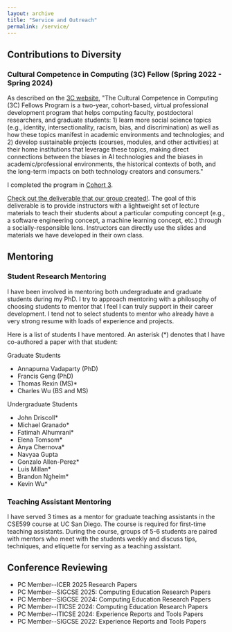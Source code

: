```yaml
---
layout: archive
title: "Service and Outreach"
permalink: /service/
---
```


## Contributions to Diversity

### Cultural Competence in Computing (3C) Fellow (Spring 2022 - Spring 2024)

As described on the [3C website](https://identity.cs.duke.edu/fellows.html), "The Cultural Competence in Computing (3C) Fellows Program is a two-year, cohort-based, virtual professional development program that helps computing faculty, postdoctoral researchers, and graduate students: 1) learn more social science topics (e.g., identity, intersectionality, racism, bias, and discrimination) as well as how these topics manifest in academic environments and technologies; and 2) develop sustainable projects (courses, modules, and other activities) at their home institutions that leverage these topics, making direct connections between the biases in AI technologies and the biases in academic/professional environments, the historical contexts of both, and the long-term impacts on both technology creators and consumers."

I completed the program in [Cohort 3](https://docs.google.com/spreadsheets/u/1/d/e/2PACX-1vQagXeyFHJ40QPGYQnjX-9zYMIjbvPpJNZm3_W6OMxbLVt1D7raE5C69Rxp70r3Rk4ziA4HHSjArgpZ/pubhtml#). 

[Check out the deliverable that our group created!](https://morethancode.ucsd.edu/). The goal of this deliverable is to provide instructors with a lightweight set of lecture materials to teach their students about a particular computing concept (e.g., a software engineering concept, a machine learning concept, etc.) through a socially-responsible lens. Instructors can directly use the slides and materials we have developed in their own class. 

## Mentoring

### Student Research Mentoring

I have been involved in mentoring both undergraduate and graduate students during my PhD. I try to approach mentoring with a philosophy of choosing students to mentor that I feel I can truly support in their career development. I tend not to select students to mentor who already have a very strong resume with loads of experience and projects.

Here is a list of students I have mentored. An asterisk (*) denotes that I have co-authored a paper with that student:

Graduate Students
* Annapurna Vadaparty (PhD)
* Francis Geng (PhD)
* Thomas Rexin (MS)*
* Charles Wu (BS and MS) 

Undergraduate Students
* John Driscoll*
* Michael Granado*
* Fatimah Alhumrani*
* Elena Tomsom*
* Anya Chernova*
* Navyaa Gupta
* Gonzalo Allen-Perez*
* Luis Millan*
* Brandon Ngheim*
* Kevin Wu*


### Teaching Assistant Mentoring

I have served 3 times as a mentor for graduate teaching assistants in the CSE599 course at UC San Diego. The course is required for first-time teaching assistants. During the course, groups of 5-6 students are paired with mentors who meet with the students weekly and discuss tips, techniques, and etiquette for serving as a teaching assistant.

## Conference Reviewing
  * PC Member--ICER 2025 Research Papers
  * PC Member--SIGCSE 2025: Computing Education Research Papers
  * PC Member--SIGCSE 2024: Computing Education Research Papers
  * PC Member--ITICSE 2024: Computing Education Research Papers
  * PC Member--ITICSE 2024: Experience Reports and Tools Papers
  * PC Member--SIGCSE 2022: Experience Reports and Tools Papers

